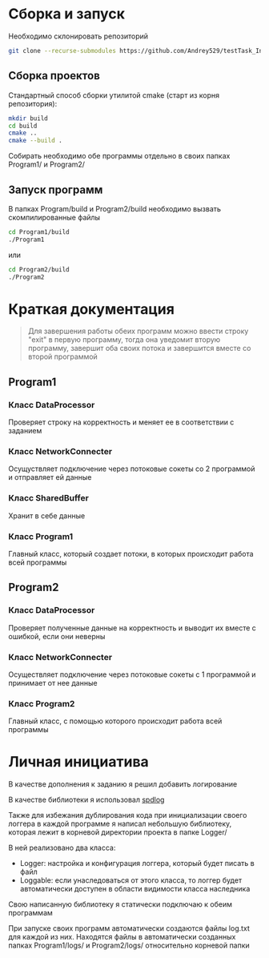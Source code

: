 # Сборка и запуск

Необходимо склонировать репозиторий

```bash
git clone --recurse-submodules https://github.com/Andrey529/testTask_InfoTecs_CPPProgrammer.git
```

## Сборка проектов

Стандартный способ сборки утилитой cmake (старт из корня репозитория):
```bash
mkdir build
cd build
cmake ..
cmake --build .
```

Собирать необходимо обе программы отдельно в своих папках Program1/ и Program2/

## Запуск программ

В папках Program/build и Program2/build необходимо вызвать скомпилированные файлы 

```bash
cd Program1/build
./Program1
```

или

```bash
cd Program2/build
./Program2
```
# Краткая документация

> Для завершения работы обеих программ можно ввести строку "exit" в первую программу, тогда она уведомит вторую программу, завершит оба своих потока и завершится вместе со второй программой

## Program1

### Класс DataProcessor

Проверяет строку на корректность и меняет ее в соответствии с заданием

### Класс NetworkConnecter

Осущуствляет подключение через потоковые сокеты со 2 программой и отправляет ей данные 

### Класс SharedBuffer

Хранит в себе данные

### Класс Program1

Главный класс, который создает потоки, в которых происходит работа всей программы

## Program2

### Класс DataProcessor

Проверяет полученные данные на корректность и выводит их вместе с ошибкой, если они неверны

### Класс NetworkConnecter

Осуществляет подключение через потоковые сокеты с 1 программой и принимает от нее данные

### Класс Program2

Главный класс, с помощью которого происходит работа всей программы

# Личная инициатива

В качестве дополнения к заданию я решил добавить логирование

В качестве библиотеки я использовал [spdlog](https://github.com/gabime/spdlog)

Также для избежания дублирования кода при инициализации своего логгера в каждой программе я написал небольшую библиотеку, которая лежит в корневой директории проекта в папке Logger/

В ней реализовано два класса:
- Logger: настройка и конфигурация логгера, который будет писать в файл
- Loggable: если унаследоваться от этого класса, то логгер будет автоматически доступен в области видимости класса наследника 

Свою написанную библиотеку я статически подключаю к обеим программам

При запуске своих программ автоматически создаются файлы log.txt для каждой из них. Находятся файлы в автоматически созданных папках Program1/logs/ и Program2/logs/ относительно корневой папки


